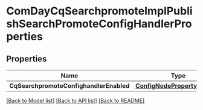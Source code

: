 # ComDayCqSearchpromoteImplPublishSearchPromoteConfigHandlerProperties

## Properties
Name | Type | Description | Notes
------------ | ------------- | ------------- | -------------
**CqSearchpromoteConfighandlerEnabled** | [**ConfigNodePropertyBoolean**](configNodePropertyBoolean.md) |  | [optional] 

[[Back to Model list]](../README.md#documentation-for-models) [[Back to API list]](../README.md#documentation-for-api-endpoints) [[Back to README]](../README.md)


